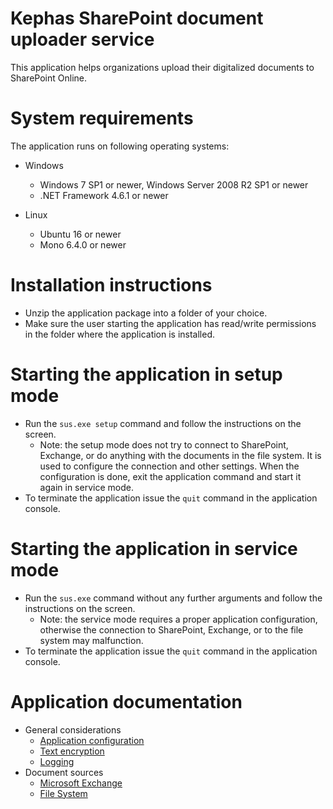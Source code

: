 # Kephas SharePoint document uploader service
This application helps organizations upload their digitalized documents to SharePoint Online.

# System requirements
The application runs on following operating systems:

* Windows
  * Windows 7 SP1 or newer, Windows Server 2008 R2 SP1 or newer
  * .NET Framework 4.6.1 or newer

* Linux
  * Ubuntu 16 or newer
  * Mono 6.4.0 or newer

# Installation instructions
  * Unzip the application package into a folder of your choice.
  * Make sure the user starting the application has read/write permissions in the folder where the application is installed.
  
# Starting the application in setup mode
  * Run the `sus.exe setup` command and follow the instructions on the screen.
    * Note: the setup mode does not try to connect to SharePoint, Exchange, or do anything with the documents in the file system. It is used to configure the connection and other settings. When the configuration is done, exit the application command and start it again in service mode.
  * To terminate the application issue the `quit` command in the application console.

# Starting the application in service mode
  * Run the `sus.exe` command without any further arguments and follow the instructions on the screen.
    * Note: the service mode requires a proper application configuration, otherwise the connection to SharePoint, Exchange, or to the file system may malfunction.
  * To terminate the application issue the `quit` command in the application console.

# Application documentation

* General considerations
  * [Application configuration](../../wiki/Application-configuration)
  * [Text encryption](../../wiki/Text-encryption)
  * [Logging](../../wiki/Logging)
* Document sources
  * [Microsoft Exchange](../../wiki/Microsoft-Exchange-source)
  * [File System](../../wiki/File-system-source)
